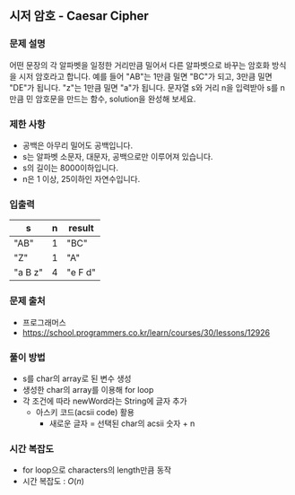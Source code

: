 ## 시저 암호 - Caesar Cipher

### 문제 설명
어떤 문장의 각 알파벳을 일정한 거리만큼 밀어서 다른 알파벳으로 바꾸는 암호화 방식을 시저 암호라고 합니다. 예를 들어 "AB"는 1만큼 밀면 "BC"가 되고, 3만큼 밀면 "DE"가 됩니다. "z"는 1만큼 밀면 "a"가 됩니다. 문자열 s와 거리 n을 입력받아 s를 n만큼 민 암호문을 만드는 함수, solution을 완성해 보세요.

### 제한 사항
- 공백은 아무리 밀어도 공백입니다.
- s는 알파벳 소문자, 대문자, 공백으로만 이루어져 있습니다.
- s의 길이는 8000이하입니다.
- n은 1 이상, 25이하인 자연수입니다.

### 입출력
| s       | n | result  |
|---------|---|---------|
| "AB"    | 1 | "BC"    |
| "Z"     | 1 | "A"     |
| "a B z" | 4 | "e F d" |

### 문제 출처
- 프로그래머스
- https://school.programmers.co.kr/learn/courses/30/lessons/12926

### 풀이 방법
- s를 char의 array로 된 변수 생성
- 생성한 char의 array를 이용해 for loop
- 각 조건에 따라 newWord라는 String에 글자 추가
    - 아스키 코드(acsii code) 활용
        - 새로운 글자 = 선택된 char의 acsii 숫자 + n

### 시간 복잡도
- for loop으로 characters의 length만큼 동작
- 시간 복잡도 : $O(n)$